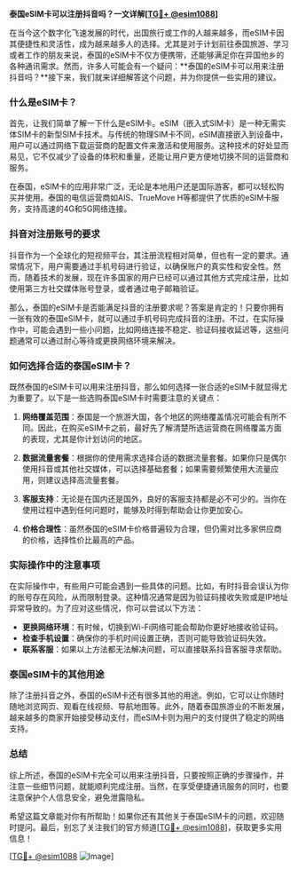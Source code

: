 **泰国eSIM卡可以注册抖音吗？一文详解[[TG💪+ @esim1088](https://t.me/s/esim1088)]**

在当今这个数字化飞速发展的时代，出国旅行或工作的人越来越多，而eSIM卡因其便捷性和灵活性，成为越来越多人的选择。尤其是对于计划前往泰国旅游、学习或者工作的朋友来说，泰国的eSIM卡不仅方便携带，还能够满足你在异国他乡的各种通讯需求。然而，许多人可能会有一个疑问：**泰国的eSIM卡可以用来注册抖音吗？**接下来，我们就来详细解答这个问题，并为你提供一些实用的建议。

### 什么是eSIM卡？

首先，让我们简单了解一下什么是eSIM卡。eSIM（嵌入式SIM卡）是一种无需实体SIM卡的新型SIM卡技术。与传统的物理SIM卡不同，eSIM直接嵌入到设备中，用户可以通过网络下载运营商的配置文件来激活和使用服务。这种技术的好处显而易见，它不仅减少了设备的体积和重量，还能让用户更方便地切换不同的运营商和服务。

在泰国，eSIM卡的应用非常广泛，无论是本地用户还是国际游客，都可以轻松购买并使用。泰国的电信运营商如AIS、TrueMove H等都提供了优质的eSIM卡服务，支持高速的4G和5G网络连接。

### 抖音对注册账号的要求

抖音作为一个全球化的短视频平台，其注册流程相对简单，但也有一定的要求。通常情况下，用户需要通过手机号码进行验证，以确保账户的真实性和安全性。然而，随着技术的发展，现在许多国家的用户已经可以通过其他方式完成注册，比如使用第三方社交媒体账号登录，或者通过电子邮箱验证。

那么，泰国的eSIM卡是否能满足抖音的注册要求呢？答案是肯定的！只要你拥有一张有效的泰国eSIM卡，就可以通过手机号码完成抖音的注册。不过，在实际操作中，可能会遇到一些小问题，比如网络连接不稳定、验证码接收延迟等，这些问题通常可以通过耐心等待或更换网络环境来解决。

### 如何选择合适的泰国eSIM卡？

既然泰国的eSIM卡可以用来注册抖音，那么如何选择一张合适的eSIM卡就显得尤为重要了。以下是一些选购泰国eSIM卡时需要注意的关键点：

1. **网络覆盖范围**：泰国是一个旅游大国，各个地区的网络覆盖情况可能会有所不同。因此，在购买eSIM卡之前，最好先了解清楚所选运营商在网络覆盖方面的表现，尤其是你计划访问的地区。

2. **数据流量套餐**：根据你的使用需求选择合适的数据流量套餐。如果你只是偶尔使用抖音或其他社交媒体，可以选择基础套餐；如果需要频繁使用大流量应用，则建议选择高流量套餐。

3. **客服支持**：无论是在国内还是国外，良好的客服支持都是必不可少的。当你在使用过程中遇到任何问题时，能够及时得到帮助会让你更加安心。

4. **价格合理性**：虽然泰国的eSIM卡价格普遍较为合理，但仍需对比多家供应商的价格，选择性价比最高的产品。

### 实际操作中的注意事项

在实际操作中，有些用户可能会遇到一些具体的问题。比如，有时抖音会误认为你的账号存在风险，从而限制登录。这种情况通常是因为验证码接收失败或是IP地址异常导致的。为了应对这些情况，你可以尝试以下方法：

- **更换网络环境**：有时候，切换到Wi-Fi网络可能会帮助你更好地接收验证码。
- **检查手机设置**：确保你的手机时间设置正确，否则可能导致验证码失效。
- **联系客服**：如果以上方法都无法解决问题，可以直接联系抖音客服寻求帮助。

### 泰国eSIM卡的其他用途

除了注册抖音之外，泰国的eSIM卡还有很多其他的用途。例如，它可以让你随时随地浏览网页、观看在线视频、导航地图等。此外，随着泰国旅游业的不断发展，越来越多的商家开始接受移动支付，而eSIM卡则为用户的支付提供了稳定的网络支持。

### 总结

综上所述，泰国的eSIM卡完全可以用来注册抖音，只要按照正确的步骤操作，并注意一些细节问题，就能顺利完成注册。当然，在享受便捷通讯服务的同时，也要注意保护个人信息安全，避免泄露隐私。

希望这篇文章能对你有所帮助！如果你还有其他关于泰国eSIM卡的问题，欢迎随时提问。最后，别忘了关注我们的官方频道[[TG💪+ @esim1088](https://t.me/s/esim1088)]，获取更多实用信息！

[[TG💪+ @esim1088](https://t.me/s/esim1088) ![Image](https://i.postimg.cc/4NQfJmqS/Snipaste-2025-05-13-00-14-12.png)]